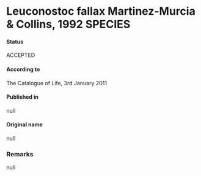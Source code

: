# Leuconostoc fallax Martinez-Murcia & Collins, 1992 SPECIES

#### Status
ACCEPTED

#### According to
The Catalogue of Life, 3rd January 2011

#### Published in
null

#### Original name
null

### Remarks
null